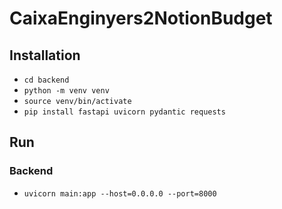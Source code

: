 # CaixaEnginyers2NotionBudget


## Installation

- `cd backend`
- `python -m venv venv`
- `source venv/bin/activate`
- `pip install fastapi uvicorn pydantic requests`

## Run
### Backend
- `uvicorn main:app --host=0.0.0.0 --port=8000`